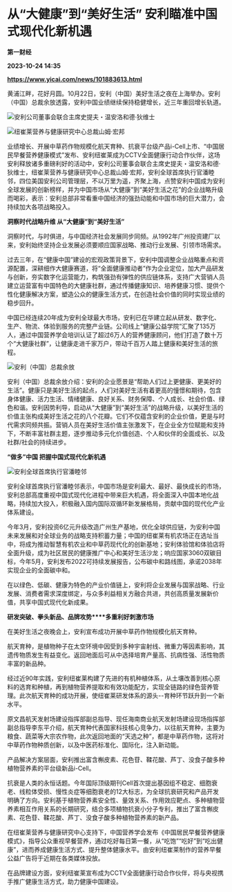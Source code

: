 # 从“大健康”到“美好生活” 安利瞄准中国式现代化新机遇
**第一财经**

**2023-10-24 14:35**

**https://www.yicai.com/news/101883613.html**

黄浦江畔，花好月圆。10月22日，安利（中国）美好生活之夜在上海举办。安利（中国）总裁余放透露，安利中国业绩继续保持稳健增长，近三年重回增长轨道。

![安利公司董事会联合主席史提夫・温安洛和德·狄维士](https://imgcdn.yicai.com/uppics/images/2023/10/74e4ba417b41c5229b57bda3836372bd.jpg)

![纽崔莱营养与健康研究中心总裁山姆·宏邦](https://imgcdn.yicai.com/uppics/images/2023/10/22be838cc5059ea555d13d37b2ea4215.jpg)

业绩增长、开展中草药作物规模化航天育种、抗衰平台级产品i-Cell上市、“中国居民早餐营养健康模式”发布、安利纽崔莱成为CCTV全面健康行动合作伙伴，这场安利释放诸多重磅利好的活动中，安利公司董事会联合主席史提夫・温安洛和德·狄维士，纽崔莱营养与健康研究中心总裁山姆·宏邦，安利全球首席执行官潘睦邻，四位美国安利公司管理层，不以万里为遥，齐聚上海，点赞安利中国成为安利全球发展的创新榜样，并为中国市场从“大健康”到“美好生活之花”的企业战略升级而喝彩，表示：安利总部非常看重中国经济的强劲动能和中国市场的巨大潜力，会持续加大各项战略投入。

**洞察时代战略升维 从“大健康”到“美好生活”**

洞察时代，与时俱进，与中国经济社会发展同步同频。从1992年广州投资建厂以来，安利始终坚持企业发展必须要顺应国家战略、推动行业发展、引领市场需求。

过去三年，在“健康中国”建设的宏观政策背景下，安利中国调整企业战略重点和资源配置，深耕细作大健康赛道，将“全面健康推动者”作为企业定位，加大产品研发与创新，夯实数字化运营能力，构筑强劲有弹性的供应链体系，支持广大营销人员建立运营富有中国特色的大健康社群，通过传播健康知识、培养健康习惯、提供个性化健康解决方案，塑造公众的健康生活方式，在创造社会价值的同时实现业绩的稳步回升。

中国已经连续20年成为安利全球最大市场，安利已在华建立起从研发、数字化、生产、物流、体验到服务的完整产业链。公司线上“健康公益学院”汇聚了135万人，通过中国营养学会培训认证了超过6万人的营养健康顾问，他们打造了数十万个“大健康社群”，让健康走进千家万户，带动千百万人踏上健康和美好生活的旅程。

![安利（中国）总裁余放](https://imgcdn.yicai.com/uppics/images/2023/10/e146afa9399f569e7a7ae8c3719c5894.jpg)

安利（中国）总裁余放介绍：安利的企业愿景是“帮助人们过上更健康、更美好的生活”。健康只是美好生活的起点，人们对美好生活有着更高的憧憬和期待，包含身体健康、活力生活、情绪健康、良好关系、财务保障、个人成长、社会价值、绿色和谐。安利因势利导，启动从“大健康”到“美好生活”的战略升级，以美好生活的价值主张构成美好生活之花的八个花瓣。它们不仅蕴含安利的企业价值，更是与时代需求同频共振。营销人员在美好生活价值主张激发下，在企业全方位赋能和支持下，不断丰富社群主题，逐步推动多元化价值创造、个人和伙伴的全面成长、以及社群/社会的持续进步。

**“做多”中国 把握中国式现代化新机遇**

![安利全球首席执行官潘睦邻](https://imgcdn.yicai.com/uppics/images/2023/10/8ca1f8069789ccc7fecda9f263bb8c92.jpg)

安利全球首席执行官潘睦邻表示，中国市场是安利最大、最好、最快成长的市场，安利总部高度重视中国式现代化进程中带来巨大机遇，将全面深入中国本地化战略，持续加大投入，积极融入国内国际双循环新发展格局，贡献中国的现代化产业体系建设。

今年3月，安利投资6亿元升级改造广州生产基地，优化全球供应链，为安利中国未来发展和对全球业务的战略支持积蓄力量；中国的纽崔莱有机农场正在选址当中，将成为推动智慧有机农业和中草药现代化的创新基地；安利体验馆和体验店将全面升级，成为社区居民的健康推广中心和美好生活沙龙；响应国家3060双碳目标，今年5月，安利发布2022可持续发展报告，公布碳中和路线图，承诺2038年实现企业的全面碳中和。

在以绿色、低碳、健康为特色的产业价值链上，安利将企业发展与国家战略、行业发展、消费者需求深度绑定，与众多利益相关方融合共进，共创高质量发展新价值，共享中国式现代化新成果。

**研发突破、拳头新品、品牌攻势****多重利好刺激市场**

在美好生活之夜晚会上，安利宣布成功开展中草药作物规模化航天育种。

航天育种，是植物种子在太空环境中因受到多种宇宙射线、微重力等因素影响，其遗传物质发生有益变化。返回地面后可从中选择培育产量高、抗病性强、活性物质丰富的新品种。

经过近90年实践，安利纽崔莱构建了先进的有机种植体系，从土壤改善到核心原料的选育和种植，再到植物营养提取和有效功能配方，实现全链路的绿色营养管理。此次航天育种的成功开展，使纽崔莱研发体系的源头--育种环节跃升到一个新水平。

原文昌航天发射场建设指挥部副总指导、现任海南商业航天发射场建设现场指挥部副总指导李东平介绍，航天育种代表国家科技核心竞争力，以往航天育种，主要为粮食、蔬菜等大宗农作物，此次返回地面的“天选之种”，都是中草药作物，这将对中草药作物种质创新，以及中医药标准化、国际化，注入新动能。

产品解决方案层面，安利推出富含槲皮素、花色苷、鞣花酸、芦丁、没食子酸多种植物营养素的平台级新品i-Cell。

抗衰是人类的永恒话题。今年国际顶级期刊Cell首次提出基因组不稳定、细胞衰老、线粒体受损、慢性炎症等细胞衰老的12大标志，为全球抗衰研究和产品开发明确了方向。安利基于植物营养素安全性、量效关系、作用效应靶点、多种植物营养素相互作用关系的长期研究，结合多项植物抗衰小分子专利，推出了富含槲皮素、花色苷、鞣花酸、芦丁、没食子酸多种植物营养素的新产品。

在纽崔莱营养与健康研究中心支持下，中国营养学会发布《中国居民早餐营养健康模式》，指导公众重视早餐营养，通过吃好每日第一餐，从“吃饱”“吃好”到“吃出健康”，进而养成健康生活方式、提升整体健康水平。由安利纽崔莱制作的营养早餐公益广告将于近期在各类媒体投放。

在品牌建设方面，安利纽崔莱宣布成为CCTV全面健康行动合作伙伴，将与央视携手推广健康生活方式，助力健康中国建设。
